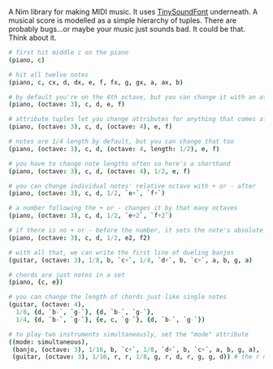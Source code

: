 A Nim library for making MIDI music. It uses [TinySoundFont](https://github.com/schellingb/TinySoundFont) underneath. A musical score is modelled as a simple hierarchy of tuples. There are probably bugs...or maybe your music just sounds bad. It could be that. Think about it.

```nim
# first hit middle c on the piano
(piano, c)

# hit all twelve notes
(piano, c, cx, d, dx, e, f, fx, g, gx, a, ax, b)

# by default you're on the 4th octave, but you can change it with an attribute tuple
(piano, (octave: 3), c, d, e, f)

# attribute tuples let you change attributes for anything that comes after it
(piano, (octave: 3), c, d, (octave: 4), e, f)

# notes are 1/4 length by default, but you can change that too
(piano, (octave: 3), c, d, (octave: 4, length: 1/2), e, f)

# you have to change note lengths often so here's a shorthand
(piano, (octave: 3), c, d, (octave: 4), 1/2, e, f)

# you can change individual notes' relative octave with + or - after
(piano, (octave: 3), c, d, 1/2, `e+`, `f+`)

# a number following the + or - changes it by that many octaves
(piano, (octave: 3), c, d, 1/2, `e+2`, `f+2`)

# if there is no + or - before the number, it sets the note's absolute octave
(piano, (octave: 3), c, d, 1/2, e2, f2)

# with all that, we can write the first line of dueling banjos
(guitar, (octave: 3), 1/8, b, `c+`, 1/4, `d+`, b, `c+`, a, b, g, a)

# chords are just notes in a set
(piano, {c, e})

# you can change the length of chords just like single notes
(guitar, (octave: 4),
  1/8, {d, `b-`, `g-`}, {d, `b-`, `g-`},
  1/4, {d, `b-`, `g-`}, {e, c, `g-`}, {d, `b-`, `g-`})

# to play two instruments simultaneously, set the "mode" attribute
((mode: simultaneous),
 (banjo, (octave: 3), 1/16, b, `c+`, 1/8, `d+`, b, `c+`, a, b, g, a),
 (guitar, (octave: 3), 1/16, r, r, 1/8, g, r, d, r, g, g, d)) # the r means rest
